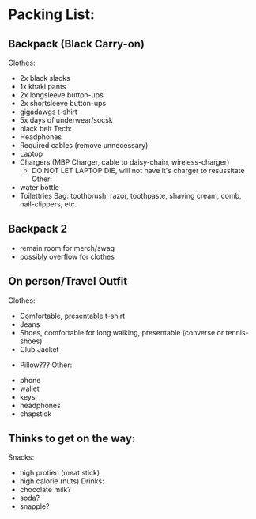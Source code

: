 # Packing List:

## Backpack (Black Carry-on)
Clothes:
- 2x black slacks
- 1x khaki pants
- 2x longsleeve button-ups
- 2x shortsleeve button-ups
- gigadawgs t-shirt
- 5x days of underwear/socsk
- black belt
Tech:
- Headphones
- Required cables (remove unnecessary)
- Laptop
- Chargers (MBP Charger, cable to daisy-chain, wireless-charger)
	* DO NOT LET LAPTOP DIE, will not have it's charger to resussitate
Other:
- water bottle
- Toilettries Bag:
	toothbrush, razor, toothpaste, shaving cream, comb, nail-clippers, etc.

## Backpack 2
- remain room for merch/swag
- possibly overflow for clothes

## On person/Travel Outfit
Clothes:
- Comfortable, presentable t-shirt
- Jeans
- Shoes, comfortable for long walking, presentable (converse or tennis-shoes)
- Club Jacket
* Pillow???
Other:
- phone
- wallet
- keys
- headphones 
- chapstick

## Thinks to get on the way:
Snacks:
- high protien (meat stick)
- high calorie (nuts)
Drinks:
- chocolate milk?
- soda?
- snapple?
